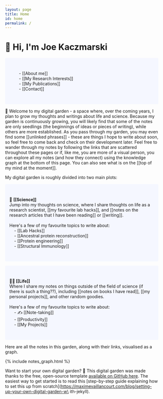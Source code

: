 ```yaml
---
layout: page
title: Home
id: home
permalink: /
---
```


# 👋 Hi, I'm Joe Kaczmarski

<p style="padding: 3em 1em; background: #f5f7ff; border-radius: 4px;">
  &nbsp;&nbsp;&nbsp;&nbsp;&nbsp;&nbsp;&nbsp;&nbsp;- [[About me]]<br>
  &nbsp;&nbsp;&nbsp;&nbsp;&nbsp;&nbsp;&nbsp;&nbsp;- [[My Research Interests]]<br>
  &nbsp;&nbsp;&nbsp;&nbsp;&nbsp;&nbsp;&nbsp;&nbsp;- [[My Publications]]<br>
  &nbsp;&nbsp;&nbsp;&nbsp;&nbsp;&nbsp;&nbsp;&nbsp;- [[Contact]]<br>
</p>

🌱 Welcome to my digital garden - a space where, over the coming years, I plan to grow my thoughts and writings about life and science. Because my garden is continuously growing, you will likely find that some of the notes are only seedlings (the beginnings of ideas or pieces of writing), while others are more established. As you pass through my garden, you may even find some [[unlinked phrases]] - these are things I hope to write about soon, so feel free to come back and check on their development later. Feel free to wander through my notes by following the links that are scattered throughout these pages or if, like me, you are more of a visual person, you can explore all my notes (and how they connect) using the knowledge graph at the bottom of this page. You can also see what is on the [[top of my mind at the moment]].  

My digital garden is roughly divided into two main plots:

<p style="padding: 3em 1em; background: #f5f7ff; border-radius: 4px;">
  🧪 <span style="font-weight: bold">[[Science]]</span>  <br>
  Jump into my thoughts on science, where I share thoughts on life as a research scientist, [[my favourite lab hacks]], and [[notes on the research articles that I have been reading]] or [[writing]].<br><br>
  Here's a few of my favourite topics to write about:<br>  
  &nbsp;&nbsp;&nbsp;&nbsp;- [[Lab Hacks]]<br>
  &nbsp;&nbsp;&nbsp;&nbsp;- [[Ancestral protein reconstruction]]<br>
  &nbsp;&nbsp;&nbsp;&nbsp;- [[Protein engineering]]<br>
  &nbsp;&nbsp;&nbsp;&nbsp;- [[Structural Immunology]]<br>
</p>

<p style="padding: 3em 1em; background: #f5f7ff; border-radius: 4px;">
  <span style="font-weight: bold">🧗🏻‍ [[Life]]</span><br>
  Where I share my notes on things outside of the field of science (if there is such a thing??), including [[notes on books I have read]], [[my personal projects]], and other random goodies.<br><br>
  Here's a few of my favourite topics to write about:<br>  
  &nbsp;&nbsp;&nbsp;&nbsp;- ✍️ [[Note-taking]]<br>
  &nbsp;&nbsp;&nbsp;&nbsp;- [[Productivity]]<br>
  &nbsp;&nbsp;&nbsp;&nbsp;- [[My Projects]]<br>
</p>

<p>Here are all the notes in this garden, along with their links, visualised as a graph.</p>

{% include notes_graph.html %}

Want to start your own digital garden? 🌱 This digital garden was made thanks to the free, open-source template [available on GitHub here](https://github.com/maximevaillancourt/digital-garden-jekyll-template). The easiest way to get started is to read this [step-by-step guide explaining how to set this up from scratch](https://maximevaillancourt.com/blog/setting-up-your-own-digital-garden-w\
ith-jekyll).


<style>
  .wrapper {
    max-width: 46em;
  }
</style>
